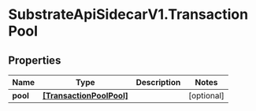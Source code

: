# SubstrateApiSidecarV1.TransactionPool

## Properties

Name | Type | Description | Notes
------------ | ------------- | ------------- | -------------
**pool** | [**[TransactionPoolPool]**](TransactionPoolPool.md) |  | [optional] 


